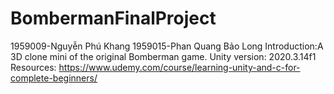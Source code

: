 # BombermanFinalProject
1959009-Nguyễn Phú Khang
1959015-Phan Quang Bảo Long
Introduction:A 3D clone mini of the original Bomberman game.
Unity version: 2020.3.14f1
Resources: https://www.udemy.com/course/learning-unity-and-c-for-complete-beginners/
